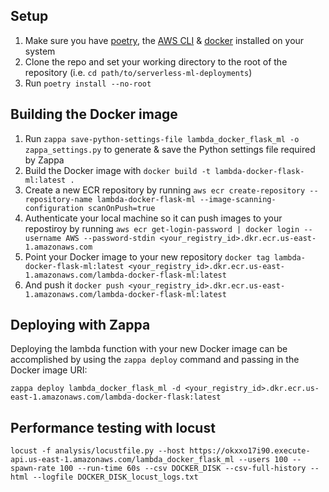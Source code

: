 

## Setup
1. Make sure you have [poetry](https://python-poetry.org/docs/#installation), the [AWS CLI](https://aws.amazon.com/cli/) & [docker](https://docs.docker.com/get-docker/) installed on your system
2. Clone the repo and set your working directory to the root of the repository (i.e. `cd path/to/serverless-ml-deployments`)
3. Run `poetry install --no-root`


## Building the Docker image
1. Run `zappa save-python-settings-file lambda_docker_flask_ml -o zappa_settings.py` to generate & save the Python settings file required by Zappa
2. Build the Docker image with `docker build -t lambda-docker-flask-ml:latest .`
3. Create a new ECR repository by running `aws ecr create-repository --repository-name lambda-docker-flask-ml --image-scanning-configuration scanOnPush=true`
4. Authenticate your local machine so it can push images to your repostiroy by running `aws ecr get-login-password | docker login --username AWS --password-stdin <your_registry_id>.dkr.ecr.us-east-1.amazonaws.com`
5. Point your Docker image to your new repository `docker tag lambda-docker-flask-ml:latest <your_registry_id>.dkr.ecr.us-east-1.amazonaws.com/lambda-docker-flask-ml:latest`
6. And push it `docker push <your_registry_id>.dkr.ecr.us-east-1.amazonaws.com/lambda-docker-flask-ml:latest`

## Deploying with Zappa

Deploying the lambda function with your new Docker image can be accomplished by using the `zappa deploy` command and passing in the Docker image URI:

`zappa deploy lambda_docker_flask_ml -d <your_registry_id>.dkr.ecr.us-east-1.amazonaws.com/lambda-docker-flask:latest`


## Performance testing with locust

`locust -f analysis/locustfile.py --host https://okxxo17i90.execute-api.us-east-1.amazonaws.com/lambda_docker_flask_ml --users 100 --spawn-rate 100 --run-time 60s --csv DOCKER_DISK --csv-full-history --html --logfile DOCKER_DISK_locust_logs.txt`